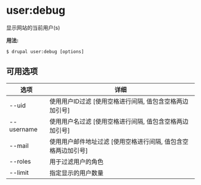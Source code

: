 # user:debug
显示网站的当前用户(s)

**用法:**
```
$ drupal user:debug [options]
```

## 可用选项
选项 | 详细
-------|-------------
--uid | 使用用户ID过滤 [使用空格进行间隔, 值包含空格两边加引号]
--username | 使用用户名过滤 [使用空格进行间隔, 值包含空格两边加引号]
--mail | 使用用户邮件地址过滤 [使用空格进行间隔, 值包含空格两边加引号]
--roles | 用于过滤用户的角色
--limit | 指定显示的用户数量
